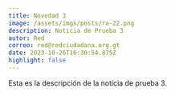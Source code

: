 ```yaml
---
title: Novedad 3
image: /assets/imgs/posts/ra-22.png
description: Noticia de Prueba 3
autor: Red
correo: red@redciudadana.org.gt
date: 2023-10-26T16:30:54.875Z
highlight: false
---
```

Esta es la descripción de la noticia de prueba 3.